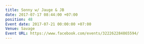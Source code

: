 ```yaml
---
title: Sonny w/ Jauge & JB
date: 2017-07-17 08:44:00 +07:00
position: 48
Event date: 2017-07-21 00:00:00 +07:00
Venue: Savage
Event URL: https://www.facebook.com/events/322262284865594/
---
```


